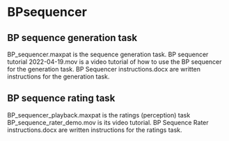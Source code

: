 # BPsequencer
## BP sequence generation task
BP_sequencer.maxpat is the sequence generation task.
BP sequencer tutorial 2022-04-19.mov is a video tutorial of how to use the BP sequencer for the generation task.
BP Sequencer instructions.docx are written instructions for the generation task.

## BP sequence rating task
BP_sequencer_playback.maxpat is the ratings (perception) task
BP_sequence_rater_demo.mov is its video tutorial.
BP Sequence Rater instructions.docx are written instructions for the ratings task. 
